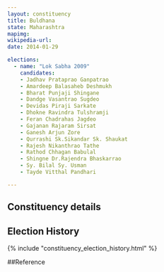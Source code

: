 ```yaml
---
layout: constituency
title: Buldhana
state: Maharashtra
mapimg: 
wikipedia-url: 
date: 2014-01-29

elections: 
  - name: "Lok Sabha 2009"
    candidates: 
    - Jadhav Prataprao Ganpatrao 
    - Amardeep Balasaheb Deshmukh 
    - Bharat Punjaji Shingane 
    - Dandge Vasantrao Sugdeo 
    - Devidas Piraji Sarkate 
    - Dhokne Ravindra Tulshramji 
    - Feran Chadrahas Jagdeo 
    - Gajanan Rajaram Sirsat 
    - Ganesh Arjun Zore 
    - Qurrashi Sk.Sikandar Sk. Shaukat 
    - Rajesh Nikanthrao Tathe 
    - Rathod Chhagan Babulal 
    - Shingne Dr.Rajendra Bhaskarrao 
    - Sy. Bilal Sy. Usman 
    - Tayde Vitthal Pandhari 

---
```

## Constituency details


## Election History
{% include "constituency_election_history.html" %}

##Reference
